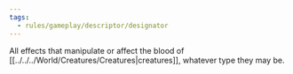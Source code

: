```yaml
---
tags:
  - rules/gameplay/descriptor/designator
---
```

All effects that manipulate or affect the blood of [[../../../World/Creatures/Creatures|creatures]], whatever type they may be.